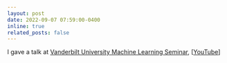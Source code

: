 ```yaml
---
layout: post
date: 2022-09-07 07:59:00-0400
inline: true
related_posts: false
---
```


<!-- A simple inline announcement with Markdown emoji! :sparkles: :smile: -->

I gave a talk at [Vanderbilt University Machine Learning Seminar](https://www.youtube.com/playlist?list=PLExMLJgvoXpizhYU-phqbTFiRNNkICJ_L), [[YouTube](https://www.youtube.com/watch?v=LszEyqfhW3I&list=PLExMLJgvoXpizhYU-phqbTFiRNNkICJ_L&index=17)]
